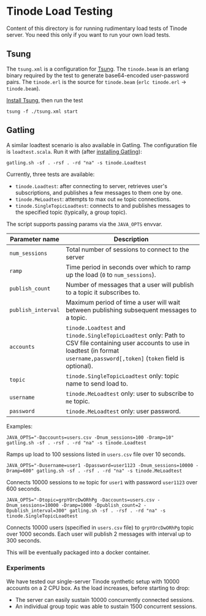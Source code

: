 # Tinode Load Testing

Content of this directory is for running rudimentary load tests of Tinode server. You need this only if you want to run your own load tests.

## Tsung

The `tsung.xml` is a configuration for [Tsung](http://tsung.erlang-projects.org/). The `tinode.beam` is an erlang binary required by the test to generate base64-encoded user-password pairs. The `tinode.erl` is the source for `tinode.beam` (`erlc tinode.erl` -> `tinode.beam`).

[Install Tsung](http://tsung.erlang-projects.org/user_manual/installation.html), then run the test
```
tsung -f ./tsung.xml start
```

## Gatling

A similar loadtest scenario is also available in Gatling. The configuration file is `loadtest.scala`.
Run it with (after [installing Gatling](https://gatling.io/docs/current/installation/)):
```
gatling.sh -sf . -rsf . -rd "na" -s tinode.Loadtest
```

Currently, three tests are available:

* `tinode.Loadtest`: after connecting to server, retrieves user's subscriptions, and publishes a few messages to them one by one.
* `tinode.MeLoadtest`: attempts to max out `me` topic connections.
* `tinode.SingleTopicLoadtest`: connects to and publishes messages to the specified topic (typically, a group topic).

The script supports passing params via the `JAVA_OPTS` envvar.

Parameter name | Description
-------------- | -------------
`num_sessions` | Total number of sessions to connect to the server
`ramp` | Time period in seconds over which to ramp up the load (`0` to `num_sessions`).
`publish_count` | Number of messages that a user will publish to a topic it subscribes to.
`publish_interval` | Maximum period of time a user will wait between publishing subsequent messages to a topic.
`accounts` | `tinode.Loadtest` and `tinode.SingleTopicLoadtest` only: Path to CSV file containing user accounts to use in loadtest (in format `username,password[,token]` (`token` field is optional).
`topic` | `tinode.SingleTopicLoadtest` only: topic name to send load to.
`username` | `tinode.MeLoadtest` only: user to subscribe to `me` topic.
`password` | `tinode.MeLoadtest` only: user password.

Examples:
```shell
JAVA_OPTS="-Daccounts=users.csv -Dnum_sessions=100 -Dramp=10" gatling.sh -sf . -rsf . -rd "na" -s tinode.Loadtest
```
Ramps up load to 100 sessions listed in `users.csv` file over 10 seconds.

```shell
JAVA_OPTS="-Dusername=user1 -Dpassword=user1123 -Dnum_sessions=10000 -Dramp=600" gatling.sh -sf . -rsf . -rd "na" -s tinode.MeLoadtest
```
Connects 10000 sessions to `me` topic for `user1` with password `user1123` over 600 seconds.

```shell
JAVA_OPTS="-Dtopic=grpYOrcDwORhPg -Daccounts=users.csv -Dnum_sessions=10000 -Dramp=1000 -Dpublish_count=2 -Dpublish_interval=300" gatling.sh -sf . -rsf . -rd "na" -s tinode.SingleTopicLoadtest
```
Connects 10000 users (specified in `users.csv` file) to `grpYOrcDwORhPg` topic over 1000 seconds. Each user will publish 2 messages with interval up to 300 seconds.

This will be eventually packaged into a docker container.

### Experiments

We have tested our single-server Tinode synthetic setup with 10000 accounts on a 2 CPU box.
As the load increases, before starting to drop:

* The server can easily sustain 10000 concurrently connected sessions.
* An individual group topic was able to sustain 1500 concurrent sessions.
